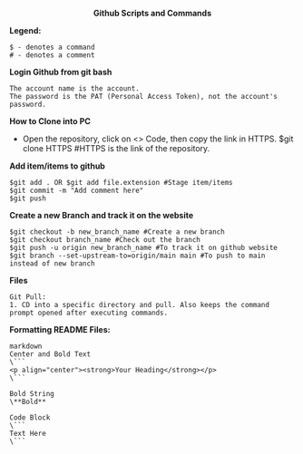 <p align="center"><strong>Github Scripts and Commands</strong></p>

**Legend:**
```
$ - denotes a command
# - denotes a comment
```

**Login Github from git bash**
```
The account name is the account.
The password is the PAT (Personal Access Token), not the account's password.

```

**How to Clone into PC**
- Open the repository, click on <> Code, then copy the link in HTTPS.
$git clone HTTPS #HTTPS is the link of the repository.

**Add item/items to github**
```
$git add . OR $git add file.extension #Stage item/items 
$git commit -m "Add comment here"
$git push
```

**Create a new Branch and track it on the website**
```
$git checkout -b new_branch_name #Create a new branch
$git checkout branch_name #Check out the branch
$git push -u origin new_branch_name #To track it on github website
$git branch --set-upstream-to=origin/main main #To push to main instead of new branch
```

**Files**
```
Git Pull: 
1. CD into a specific directory and pull. Also keeps the command prompt opened after executing commands.
```

**Formatting README Files:**
```
markdown
Center and Bold Text
\```
<p align="center"><strong>Your Heading</strong></p>
\```

Bold String
\**Bold**

Code Block
\``` 
Text Here
\```


```
